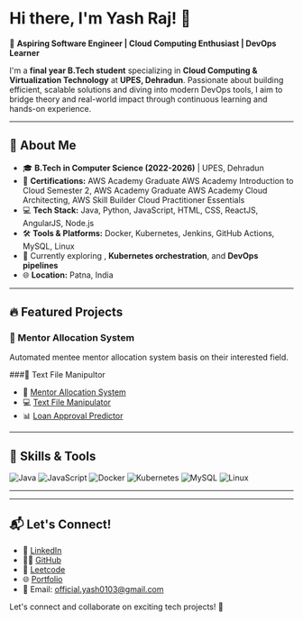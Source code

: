 # Hi there, I'm Yash Raj! 👋

🚀 **Aspiring Software Engineer | Cloud Computing Enthusiast | DevOps Learner**

I'm a **final year B.Tech student** specializing in **Cloud Computing & Virtualization Technology** at **UPES, Dehradun**. Passionate about building efficient, scalable solutions and diving into modern DevOps tools, I aim to bridge theory and real-world impact through continuous learning and hands-on experience.

---

## 🌟 About Me
- 🎓 **B.Tech in Computer Science (2022-2026)** | UPES, Dehradun 
- 🏅 **Certifications:** AWS Academy Graduate AWS Academy Introduction to Cloud Semester 2, 
                        AWS Academy Graduate AWS Academy Cloud Architecting, 
                        AWS Skill Builder Cloud Practitioner Essentials
- 💻 **Tech Stack:** Java, Python, JavaScript, HTML, CSS, ReactJS, AngularJS, Node.js
- 🛠️ **Tools & Platforms:** Docker, Kubernetes, Jenkins, GitHub Actions, MySQL, Linux
- 🌱 Currently exploring , **Kubernetes orchestration**, and **DevOps pipelines**
- 🌐 **Location:** Patna, India

---

## 🔥 Featured Projects

### 🔁 Mentor Allocation System
Automated mentee mentor allocation system basis on their interested field.

###🔁 Text File Manipultor


- 🎯 [Mentor Allocation System](https://github.com/Yashraj0103/Mentor-Allocation-System)
- 💻 [Text File Manipulator](https://github.com/your-repo-link)
- 📊 [Loan Approval Predictor](https://github.com/your-repo-link)


---

## 🚀 Skills & Tools
![Java](https://img.shields.io/badge/-Java-orange?style=flat&logo=java)
![JavaScript](https://img.shields.io/badge/-JavaScript-yellow?style=flat&logo=javascript)
![Docker](https://img.shields.io/badge/-Docker-2496ED?style=flat&logo=docker)
![Kubernetes](https://img.shields.io/badge/-Kubernetes-326CE5?style=flat&logo=kubernetes)
![MySQL](https://img.shields.io/badge/-MySQL-blue?style=flat&logo=mysql)
![Linux](https://img.shields.io/badge/-Linux-black?style=flat&logo=linux)

---
---

## 📬 Let's Connect!
- 💼 [LinkedIn](https://www.linkedin.com/in/yash-raj-935303269/)
- 🧑‍💻 [GitHub](https://github.com/Yashraj0103)
- 🧠 [Leetcode](https://leetcode.com/u/YashOp0103/)
- 🌐 [Portfolio]()
- 📧 Email: official.yash0103@gmail.com

Let's connect and collaborate on exciting tech projects! 🚀
